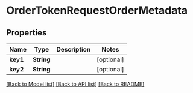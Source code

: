 # OrderTokenRequestOrderMetadata

## Properties
Name | Type | Description | Notes
------------ | ------------- | ------------- | -------------
**key1** | **String** |  | [optional] 
**key2** | **String** |  | [optional] 

[[Back to Model list]](../README.md#documentation-for-models) [[Back to API list]](../README.md#documentation-for-api-endpoints) [[Back to README]](../README.md)


